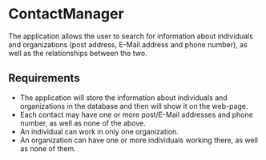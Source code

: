 # ContactManager

The application allows the user to search for information about individuals and organizations
(post address, E-Mail address and phone number), as well as the relationships between the two.

## Requirements

 - The application will store the information about individuals and organizations in the database
 and then will show it on the web-page.
 - Each contact may have one or more post/E-Mail addresses and phone number, as well as none of the above.
 - An individual can work in only one organization.
 - An organization can have one or more individuals working there, as well as none of them.

